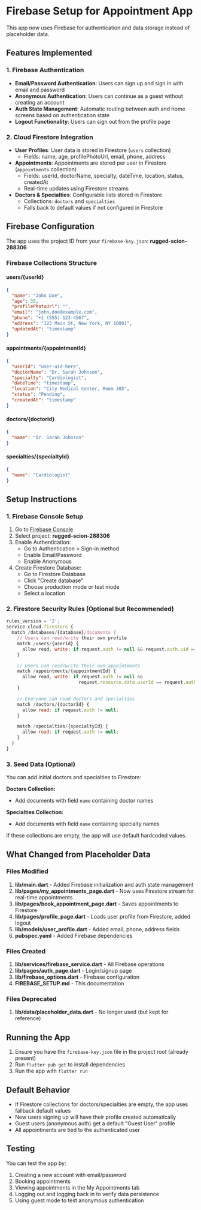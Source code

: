 # Firebase Setup for Appointment App

This app now uses Firebase for authentication and data storage instead of placeholder data.

## Features Implemented

### 1. Firebase Authentication
- **Email/Password Authentication**: Users can sign up and sign in with email and password
- **Anonymous Authentication**: Users can continue as a guest without creating an account
- **Auth State Management**: Automatic routing between auth and home screens based on authentication state
- **Logout Functionality**: Users can sign out from the profile page

### 2. Cloud Firestore Integration
- **User Profiles**: User data is stored in Firestore (`users` collection)
  - Fields: name, age, profilePhotoUrl, email, phone, address
- **Appointments**: Appointments are stored per user in Firestore (`appointments` collection)
  - Fields: userId, doctorName, specialty, dateTime, location, status, createdAt
  - Real-time updates using Firestore streams
- **Doctors & Specialties**: Configurable lists stored in Firestore
  - Collections: `doctors` and `specialties`
  - Falls back to default values if not configured in Firestore

## Firebase Configuration

The app uses the project ID from your `firebase-key.json`: **rugged-scion-288306**

### Firebase Collections Structure

#### users/{userId}
```json
{
  "name": "John Doe",
  "age": 35,
  "profilePhotoUrl": "",
  "email": "john.doe@example.com",
  "phone": "+1 (555) 123-4567",
  "address": "123 Main St, New York, NY 10001",
  "updatedAt": "timestamp"
}
```

#### appointments/{appointmentId}
```json
{
  "userId": "user-uid-here",
  "doctorName": "Dr. Sarah Johnson",
  "specialty": "Cardiologist",
  "dateTime": "timestamp",
  "location": "City Medical Center, Room 305",
  "status": "Pending",
  "createdAt": "timestamp"
}
```

#### doctors/{doctorId}
```json
{
  "name": "Dr. Sarah Johnson"
}
```

#### specialties/{specialtyId}
```json
{
  "name": "Cardiologist"
}
```

## Setup Instructions

### 1. Firebase Console Setup
1. Go to [Firebase Console](https://console.firebase.google.com/)
2. Select project: **rugged-scion-288306**
3. Enable Authentication:
   - Go to Authentication > Sign-in method
   - Enable Email/Password
   - Enable Anonymous
4. Create Firestore Database:
   - Go to Firestore Database
   - Click "Create database"
   - Choose production mode or test mode
   - Select a location

### 2. Firestore Security Rules (Optional but Recommended)
```javascript
rules_version = '2';
service cloud.firestore {
  match /databases/{database}/documents {
    // Users can read/write their own profile
    match /users/{userId} {
      allow read, write: if request.auth != null && request.auth.uid == userId;
    }

    // Users can read/write their own appointments
    match /appointments/{appointmentId} {
      allow read, write: if request.auth != null &&
                           request.resource.data.userId == request.auth.uid;
    }

    // Everyone can read doctors and specialties
    match /doctors/{doctorId} {
      allow read: if request.auth != null;
    }

    match /specialties/{specialtyId} {
      allow read: if request.auth != null;
    }
  }
}
```

### 3. Seed Data (Optional)
You can add initial doctors and specialties to Firestore:

**Doctors Collection:**
- Add documents with field `name` containing doctor names

**Specialties Collection:**
- Add documents with field `name` containing specialty names

If these collections are empty, the app will use default hardcoded values.

## What Changed from Placeholder Data

### Files Modified
1. **lib/main.dart** - Added Firebase initialization and auth state management
2. **lib/pages/my_appointments_page.dart** - Now uses Firestore stream for real-time appointments
3. **lib/pages/book_appointment_page.dart** - Saves appointments to Firestore
4. **lib/pages/profile_page.dart** - Loads user profile from Firestore, added logout
5. **lib/models/user_profile.dart** - Added email, phone, address fields
6. **pubspec.yaml** - Added Firebase dependencies

### Files Created
1. **lib/services/firebase_service.dart** - All Firebase operations
2. **lib/pages/auth_page.dart** - Login/signup page
3. **lib/firebase_options.dart** - Firebase configuration
4. **FIREBASE_SETUP.md** - This documentation

### Files Deprecated
1. **lib/data/placeholder_data.dart** - No longer used (but kept for reference)

## Running the App

1. Ensure you have the `firebase-key.json` file in the project root (already present)
2. Run `flutter pub get` to install dependencies
3. Run the app with `flutter run`

## Default Behavior

- If Firestore collections for doctors/specialties are empty, the app uses fallback default values
- New users signing up will have their profile created automatically
- Guest users (anonymous auth) get a default "Guest User" profile
- All appointments are tied to the authenticated user

## Testing

You can test the app by:
1. Creating a new account with email/password
2. Booking appointments
3. Viewing appointments in the My Appointments tab
4. Logging out and logging back in to verify data persistence
5. Using guest mode to test anonymous authentication
